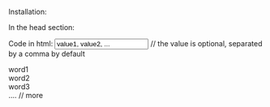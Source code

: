 Installation:

In the head section:
<link href="style_tags.css" rel="stylesheet" type="text/css">
<script src="scripTags.js"></script>

Code in html:
<input type=text name="text" value="value1, value2, ..."> // the value is optional, separated by a comma by default
<div class="field-tags-list">
            <div class="itemtag">word1</div>
            <div class="itemtag">word2</div>
            <div class="itemtag">word3</div>
            .... // more
</div>

<script>
    const config = { 
      inputName: "tags_name",
      fieldDrop: ".field-tags-list .itemtag",
    };
    const tags = new Tags(config);
</scirpt>

Default configuration: 
 
 config = {
            inputName: "email", // name of the input we want to replace
            fieldDrop: ".field-tags-list .itemtag", // values that are available for inputTagDrop
            separate: ', ',     // data separator to send
            type: "default",    // validation type (mail, text)
            limit: 512          // total string length limit O or null no limit
        };
  lang = 'pl'; // language version (pl, en, de, ru, hu)
  tagas = new Tags(config, lang)
